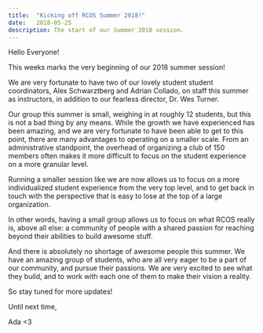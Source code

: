 ```yaml
---
title:  "Kicking off RCOS Summer 2018!"
date:   2018-05-25
description: The start of our Summer 2018 session.
---
```


Hello Everyone!

This weeks marks the very beginning of our 2018 summer session!

We are very fortunate to have two of our lovely student student coordinators,
Alex Schwarztberg and Adrian Collado, on staff this summer as instructors, in
addition to our fearless director, Dr. Wes Turner.

Our group this summer is small, weighing in at roughly 12 students, but this is
not a bad thing by any means. While the growth we have experienced has been
amazing, and we are very fortunate to have been able to get to this point, there
are many advantages to operating on a smaller scale. From an administrative
standpoint, the overhead of organizing a club of 150 members often makes it
more difficult to focus on the student experience on a more granular level.

Running a smaller session like we are now allows us to focus on a more
individualized student experience from the very top level, and to get back in
touch with the perspective that is easy to lose at the top of a large
organization.

In other words, having a small group allows us to focus on what RCOS really is,
above all else: a community of people with a shared passion for reaching beyond
their abilities to build awesome stuff.

And there is absolutely no shortage of awesome people this summer. We have an
amazing group of students, who are all very eager to be a part of our community,
and pursue their passions. We are very excited to see what they build, and to
work with each one of them to make their vision a reality.

So stay tuned for more updates!

Until next time,

Ada <3
